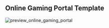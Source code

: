 
## Online Gaming Portal Template

![preview_online_gaming_portal](https://user-images.githubusercontent.com/89788120/163377770-4ae54cb7-2678-4616-bbaa-ab767cf3afd7.png)
